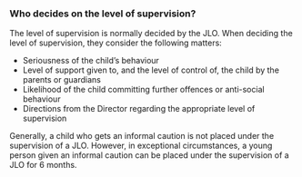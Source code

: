 ###  **Who decides on the level of supervision?**

The level of supervision is normally decided by the JLO. When deciding the
level of supervision, they consider the following matters:

  * Seriousness of the child’s behaviour 
  * Level of support given to, and the level of control of, the child by the parents or guardians 
  * Likelihood of the child committing further offences or anti-social behaviour 
  * Directions from the Director regarding the appropriate level of supervision 

Generally, a child who gets an informal caution is not placed under the
supervision of a JLO. However, in exceptional circumstances, a young person
given an informal caution can be placed under the supervision of a JLO for 6
months.
